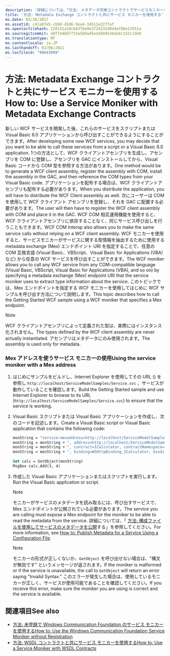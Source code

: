 ```yaml
---
description: '詳細については、「方法: メタデータ交換コントラクトでサービスモニカーを使用する」を参照してください。'
title: '方法: Metadata Exchange コントラクトと共にサービス モニカーを使用する'
ms.date: 03/30/2017
ms.assetid: c41a07e5-cb9d-45d6-9ea4-34511e227faf
ms.openlocfilehash: 220132a10cb637be9e3724232d0ddaf80a13551a
ms.sourcegitcommit: ddf7edb67715a5b9a45e3dd44536dabc153c1de0
ms.translationtype: MT
ms.contentlocale: ja-JP
ms.lasthandoff: 02/06/2021
ms.locfileid: "99643099"
---
```

# <a name="how-to-use-a-service-moniker-with-metadata-exchange-contracts"></a><span data-ttu-id="10d42-103">方法: Metadata Exchange コントラクトと共にサービス モニカーを使用する</span><span class="sxs-lookup"><span data-stu-id="10d42-103">How to: Use a Service Moniker with Metadata Exchange Contracts</span></span>

<span data-ttu-id="10d42-104">新しい WCF サービスを開発した後、これらのサービスをスクリプトまたは Visual Basic 6.0 アプリケーションから呼び出すことができるようにすることができます。</span><span class="sxs-lookup"><span data-stu-id="10d42-104">After developing some new WCF services, you may decide that you want to be able to call these services from a script or a Visual Basic 6.0 application.</span></span> <span data-ttu-id="10d42-105">1つの方法として、WCF クライアントアセンブリを生成し、アセンブリを COM に登録し、アセンブリを GAC にインストールしてから、Visual Basic コードから COM 型を参照する方法があります。</span><span class="sxs-lookup"><span data-stu-id="10d42-105">One method would be to generate a WCF client assembly, register the assembly with COM, install the assembly in the GAC, and then reference the COM types from your Visual Basic code.</span></span> <span data-ttu-id="10d42-106">アプリケーションを配布する場合は、WCF クライアントアセンブリも配布する必要があります。</span><span class="sxs-lookup"><span data-stu-id="10d42-106">When you distribute the application, you will have to distribute the WCF Client assembly as well.</span></span> <span data-ttu-id="10d42-107">次にユーザーは COM を使用して WCF クライアント アセンブリを登録し、それを GAC に配置する必要があります。</span><span class="sxs-lookup"><span data-stu-id="10d42-107">The user will then have to register the WCF client assembly with COM and place it in the GAC.</span></span> <span data-ttu-id="10d42-108">WCF COM 相互運用機能を使用すると、WCF クライアントアセンブリに依存することなく、同じサービス呼び出しを行うこともできます。</span><span class="sxs-lookup"><span data-stu-id="10d42-108">WCF COM Interop also allows you to make the same service calls without relying on a WCF client assembly.</span></span> <span data-ttu-id="10d42-109">WCF モニカーを使用すると、サービスモニカーがサービスに関する型情報を抽出するために使用する metadata exchange (Mex) エンドポイント URI を指定することで、任意の COM 互換言語 (Visual Basic、VBScript、Visual Basic for Applications (VBA) など) から任意の WCF サービスを呼び出すことができます。</span><span class="sxs-lookup"><span data-stu-id="10d42-109">The WCF moniker allows you to call any WCF service from any COM-compatible language (Visual Basic, VBScript, Visual Basic for Applications (VBA), and so on) by specifying a metadata exchange (Mex) endpoint URI that the service moniker uses to extract type information about the service.</span></span> <span data-ttu-id="10d42-110">このトピックでは、Mex エンドポイントを指定する WCF モニカーを使用してはじめに WCF サンプルを呼び出す方法について説明します。</span><span class="sxs-lookup"><span data-stu-id="10d42-110">This topic describes how to call the Getting Started WCF sample using a WCF moniker that specifies a Mex endpoint.</span></span>  
  
> [!NOTE]
> <span data-ttu-id="10d42-111">WCF クライアントアセンブリによって定義された型は、実際にはインスタンス化されません。</span><span class="sxs-lookup"><span data-stu-id="10d42-111">The types defined by the WCF client assembly are never actually instantiated.</span></span> <span data-ttu-id="10d42-112">アセンブリはメタデータにのみ使用されます。</span><span class="sxs-lookup"><span data-stu-id="10d42-112">The assembly is used only for metadata.</span></span>  
  
### <a name="using-the-service-moniker-with-a-mex-address"></a><span data-ttu-id="10d42-113">Mex アドレスを使うサービス モニカーの使用</span><span class="sxs-lookup"><span data-stu-id="10d42-113">Using the service moniker with a Mex address</span></span>  
  
1. <span data-ttu-id="10d42-114">はじめにサンプルをビルドし、Internet Explorer を使用してその URL () を参照し `http://localhost/ServiceModelSamples/Service.svc` 、サービスが動作していることを確認します。</span><span class="sxs-lookup"><span data-stu-id="10d42-114">Build the Getting Started sample and use Internet Explorer to browse to its URL (`http://localhost/ServiceModelSamples/Service.svc`) to ensure that the service is working.</span></span>  
  
2. <span data-ttu-id="10d42-115">Visual Basic スクリプトまたは Visual Basic アプリケーションを作成し、次のコードを記述します。</span><span class="sxs-lookup"><span data-stu-id="10d42-115">Create a Visual Basic script or Visual Basic application that contains the following code:</span></span>  
  
    ```vb
    monString = "service:mexaddress=http://localhost/ServiceModelSamples/Service.svc/MEX"  
    monString = monString + ", address=http://localhost/ServiceModelSamples/Service.svc"  
    monString = monString + ", contract=ICalculator, contractNamespace=http://Microsoft.ServiceModel.Samples"  
    monString = monString + ", binding=WSHttpBinding_ICalculator, bindingNamespace=http://Microsoft.ServiceModel.Samples"  
  
    Set calc = GetObject(monString)  
    MsgBox calc.Add(3, 4)  
    ```  
  
3. <span data-ttu-id="10d42-116">作成した Visual Basic アプリケーションまたはスクリプトを実行します。</span><span class="sxs-lookup"><span data-stu-id="10d42-116">Run the Visual Basic application or script.</span></span>  
  
    > [!NOTE]
    > <span data-ttu-id="10d42-117">モニカーがサービスのメタデータを読み取るには、呼び出すサービスで、Mex エンドポイントが公開されている必要があります。</span><span class="sxs-lookup"><span data-stu-id="10d42-117">The service you are calling must expose a Mex endpoint for the moniker to be able to read the metadata from the service.</span></span> <span data-ttu-id="10d42-118">詳細については、「 [方法: 構成ファイルを使用してサービスのメタデータを公開](how-to-publish-metadata-for-a-service-using-a-configuration-file.md)する」を参照してください。</span><span class="sxs-lookup"><span data-stu-id="10d42-118">For more information, see [How to: Publish Metadata for a Service Using a Configuration File](how-to-publish-metadata-for-a-service-using-a-configuration-file.md).</span></span>  
  
    > [!NOTE]
    > <span data-ttu-id="10d42-119">モニカーの形式が正しくないか、`GetObject` を呼び出せない場合は、"構文が無効です" というメッセージが返されます。</span><span class="sxs-lookup"><span data-stu-id="10d42-119">If the moniker is malformed or if the service is unavailable, the call to `GetObject` will return an error saying "Invalid Syntax."</span></span>  <span data-ttu-id="10d42-120">このエラーが発生した場合は、使用しているモニカーが正しく、サービスが使用可能であることを確認してください。</span><span class="sxs-lookup"><span data-stu-id="10d42-120">If you receive this error, make sure the moniker you are using is correct and the service is available.</span></span>  
  
## <a name="see-also"></a><span data-ttu-id="10d42-121">関連項目</span><span class="sxs-lookup"><span data-stu-id="10d42-121">See also</span></span>

- [<span data-ttu-id="10d42-122">方法: 未登録で Windows Communication Foundation のサービス モニカーを使用する</span><span class="sxs-lookup"><span data-stu-id="10d42-122">How to: Use the Windows Communication Foundation Service Moniker without Registration</span></span>](use-the-wcf-service-moniker-without-registration.md)
- [<span data-ttu-id="10d42-123">方法: WSDL コントラクトと共にサービス モニカーを使用する</span><span class="sxs-lookup"><span data-stu-id="10d42-123">How to: Use a Service Moniker with WSDL Contracts</span></span>](how-to-use-a-service-moniker-with-wsdl-contracts.md)

